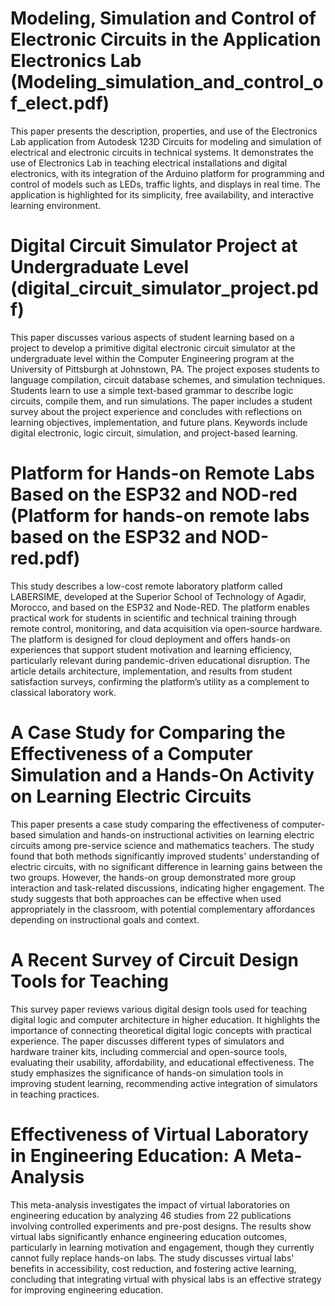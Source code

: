 #  Modeling, Simulation and Control of Electronic Circuits in the Application Electronics Lab (Modeling_simulation_and_control_of_elect.pdf)
This paper presents the description, properties, and use of the Electronics Lab application from Autodesk 123D Circuits for modeling and simulation of electrical and electronic circuits in technical systems. It demonstrates the use of Electronics Lab in teaching electrical installations and digital electronics, with its integration of the Arduino platform for programming and control of models such as LEDs, traffic lights, and displays in real time. The application is highlighted for its simplicity, free availability, and interactive learning environment.


#  Digital Circuit Simulator Project at Undergraduate Level (digital_circuit_simulator_project.pdf)
This paper discusses various aspects of student learning based on a project to develop a primitive digital electronic circuit simulator at the undergraduate level within the Computer Engineering program at the University of Pittsburgh at Johnstown, PA. The project exposes students to language compilation, circuit database schemes, and simulation techniques. Students learn to use a simple text-based grammar to describe logic circuits, compile them, and run simulations. The paper includes a student survey about the project experience and concludes with reflections on learning objectives, implementation, and future plans. Keywords include digital electronic, logic circuit, simulation, and project-based learning.


#  Platform for Hands-on Remote Labs Based on the ESP32 and NOD-red (Platform for hands-on remote labs based on the ESP32 and NOD-red.pdf)
This study describes a low-cost remote laboratory platform called LABERSIME, developed at the Superior School of Technology of Agadir, Morocco, and based on the ESP32 and Node-RED. The platform enables practical work for students in scientific and technical training through remote control, monitoring, and data acquisition via open-source hardware. The platform is designed for cloud deployment and offers hands-on experiences that support student motivation and learning efficiency, particularly relevant during pandemic-driven educational disruption. The article details architecture, implementation, and results from student satisfaction surveys, confirming the platform’s utility as a complement to classical laboratory work.


# A Case Study for Comparing the Effectiveness of a Computer Simulation and a Hands-On Activity on Learning Electric Circuits
This paper presents a case study comparing the effectiveness of computer-based simulation and hands-on instructional activities on learning electric circuits among pre-service science and mathematics teachers. The study found that both methods significantly improved students' understanding of electric circuits, with no significant difference in learning gains between the two groups. However, the hands-on group demonstrated more group interaction and task-related discussions, indicating higher engagement. The study suggests that both approaches can be effective when used appropriately in the classroom, with potential complementary affordances depending on instructional goals and context.

# A Recent Survey of Circuit Design Tools for Teaching
This survey paper reviews various digital design tools used for teaching digital logic and computer architecture in higher education. It highlights the importance of connecting theoretical digital logic concepts with practical experience. The paper discusses different types of simulators and hardware trainer kits, including commercial and open-source tools, evaluating their usability, affordability, and educational effectiveness. The study emphasizes the significance of hands-on simulation tools in improving student learning, recommending active integration of simulators in teaching practices.

# Effectiveness of Virtual Laboratory in Engineering Education: A Meta-Analysis
This meta-analysis investigates the impact of virtual laboratories on engineering education by analyzing 46 studies from 22 publications involving controlled experiments and pre-post designs. The results show virtual labs significantly enhance engineering education outcomes, particularly in learning motivation and engagement, though they currently cannot fully replace hands-on labs. The study discusses virtual labs' benefits in accessibility, cost reduction, and fostering active learning, concluding that integrating virtual with physical labs is an effective strategy for improving engineering education.
